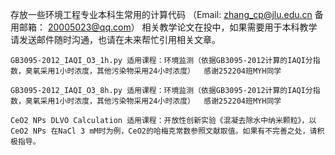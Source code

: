 存放一些环境工程专业本科生常用的计算代码 （Email: zhang_cp@jlu.edu.cn 备用邮箱： 20005023@qq.com）
相关教学论文在投中，如果需要用于本科教学请发送邮件随时沟通，也请在未来帮忙引用相关文章。 

	GB3095-2012_IAQI_O3_1h.py 适用课程：环境监测（依据GB3095-2012计算的IAQI分指数，臭氧采用1小时浓度，其他污染物采用24小时浓度）  感谢252204班MYH同学  
 
	GB3095-2012_IAQI_O3_8h.py 适用课程：环境监测（依据GB3095-2012计算的IAQI分指数，臭氧采用1小时浓度，其他污染物采用24小时浓度）  感谢252204班MYH同学  

 	CeO2 NPs DLVO Calculation 适用课程：开放性创新实验《混凝去除水中纳米颗粒》，以CeO2 NPs 在NaCl 3 mM时为例，CeO2的哈梅克常数参照文献取值。如果有不完善之处，请积极指导。
